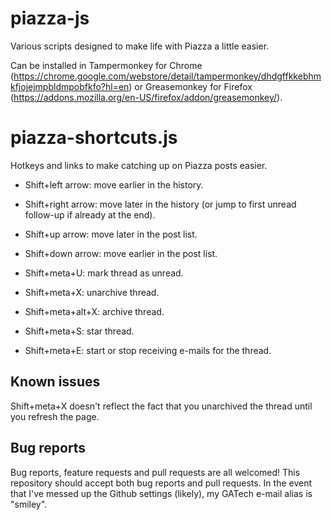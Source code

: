 # piazza-js
Various scripts designed to make life with Piazza a little easier.

Can be installed in Tampermonkey for Chrome (https://chrome.google.com/webstore/detail/tampermonkey/dhdgffkkebhmkfjojejmpbldmpobfkfo?hl=en) or Greasemonkey for Firefox (https://addons.mozilla.org/en-US/firefox/addon/greasemonkey/).

# piazza-shortcuts.js

Hotkeys and links to make catching up on Piazza posts easier.

- Shift+left arrow: move earlier in the history.
- Shift+right arrow: move later in the history (or jump to first unread follow-up if already at the end).
- Shift+up arrow: move later in the post list.
- Shift+down arrow: move earlier in the post list.

- Shift+meta+U: mark thread as unread.
- Shift+meta+X: unarchive thread.
- Shift+meta+alt+X: archive thread.
- Shift+meta+S: star thread.
- Shift+meta+E: start or stop receiving e-mails for the thread.

## Known issues

Shift+meta+X doesn't reflect the fact that you unarchived the thread until you refresh the page.

## Bug reports

Bug reports, feature requests and pull requests are all welcomed!
This repository should accept both bug reports and pull requests.
In the event that I've messed up the Github settings (likely), my GATech e-mail alias is "smiley".
